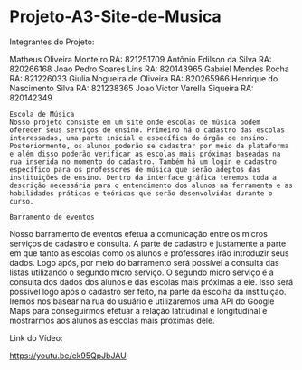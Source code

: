 # Projeto-A3-Site-de-Musica

Integrantes do Projeto:

Matheus Oliveira Monteiro
RA: 821251709
Antônio Edilson da Silva 
RA: 820266168
Joao Pedro Soares Lins
RA: 820143965
Gabriel Mendes Rocha
RA: 821226033
Giulia Nogueira de Oliveira
RA: 820265966
Henrique do Nascimento Silva
RA: 821238365
Joao Victor Varella Siqueira
RA: 820142349

    Escola de Música 
	Nosso projeto consiste em um site onde escolas de música podem oferecer seus serviços de ensino. Primeiro há o cadastro das escolas interessadas, uma parte inicial e específica do órgão de ensino. Posteriormente, os alunos poderão se cadastrar por meio da plataforma e além disso poderão verificar as escolas mais próximas baseadas na rua inserida no momento do cadastro. Também há um login e cadastro específico para os professores de música que serão adeptos das instituições de ensino. Dentro da interface gráfica teremos toda a descrição necessária para o entendimento dos alunos na ferramenta e as habilidades práticas e teóricas que serão desenvolvidas durante o curso.

    Barramento de eventos    
Nosso barramento de eventos efetua a comunicação entre os micros serviços de cadastro e consulta. A parte de cadastro é justamente a parte em que tanto as escolas como os alunos e professores irão introduzir seus dados. Logo após, por meio do barramento será possível a consulta das listas utilizando o segundo micro serviço. O segundo micro serviço é a consulta dos dados dos alunos e das escolas mais próximas a ele. Isso será possível logo após o cadastro ser feito, na parte da escolha da instituição. Iremos nos basear na rua do usuário e utilizaremos uma API do Google Maps para conseguirmos efetuar a relação latitudinal e longitudinal e mostrarmos aos alunos as escolas mais próximas dele.

Link do Vídeo:

https://youtu.be/ek95QpJbJAU

